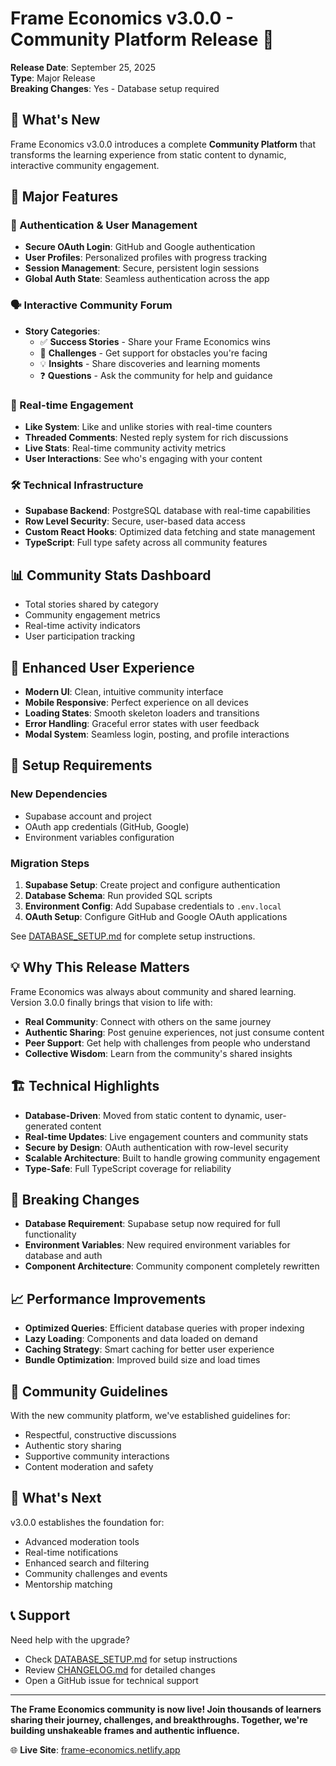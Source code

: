 # Frame Economics v3.0.0 - Community Platform Release 🎉

**Release Date**: September 25, 2025  
**Type**: Major Release  
**Breaking Changes**: Yes - Database setup required  

## 🌟 What's New

Frame Economics v3.0.0 introduces a complete **Community Platform** that transforms the learning experience from static content to dynamic, interactive community engagement.

## 🚀 Major Features

### 🔐 Authentication & User Management
- **Secure OAuth Login**: GitHub and Google authentication
- **User Profiles**: Personalized profiles with progress tracking
- **Session Management**: Secure, persistent login sessions
- **Global Auth State**: Seamless authentication across the app

### 🗣️ Interactive Community Forum
- **Story Categories**: 
  - ✅ **Success Stories** - Share your Frame Economics wins
  - 🎯 **Challenges** - Get support for obstacles you're facing
  - 💡 **Insights** - Share discoveries and learning moments
  - ❓ **Questions** - Ask the community for help and guidance

### 💬 Real-time Engagement
- **Like System**: Like and unlike stories with real-time counters
- **Threaded Comments**: Nested reply system for rich discussions
- **Live Stats**: Real-time community activity metrics
- **User Interactions**: See who's engaging with your content

### 🛠️ Technical Infrastructure
- **Supabase Backend**: PostgreSQL database with real-time capabilities
- **Row Level Security**: Secure, user-based data access
- **Custom React Hooks**: Optimized data fetching and state management
- **TypeScript**: Full type safety across all community features

## 📊 Community Stats Dashboard
- Total stories shared by category
- Community engagement metrics  
- Real-time activity indicators
- User participation tracking

## 🎨 Enhanced User Experience
- **Modern UI**: Clean, intuitive community interface
- **Mobile Responsive**: Perfect experience on all devices
- **Loading States**: Smooth skeleton loaders and transitions
- **Error Handling**: Graceful error states with user feedback
- **Modal System**: Seamless login, posting, and profile interactions

## 🔧 Setup Requirements

### New Dependencies
- Supabase account and project
- OAuth app credentials (GitHub, Google)
- Environment variables configuration

### Migration Steps
1. **Supabase Setup**: Create project and configure authentication
2. **Database Schema**: Run provided SQL scripts
3. **Environment Config**: Add Supabase credentials to `.env.local`
4. **OAuth Setup**: Configure GitHub and Google OAuth applications

See [DATABASE_SETUP.md](DATABASE_SETUP.md) for complete setup instructions.

## 💡 Why This Release Matters

Frame Economics was always about community and shared learning. Version 3.0.0 finally brings that vision to life with:

- **Real Community**: Connect with others on the same journey
- **Authentic Sharing**: Post genuine experiences, not just consume content  
- **Peer Support**: Get help with challenges from people who understand
- **Collective Wisdom**: Learn from the community's shared insights

## 🏗️ Technical Highlights

- **Database-Driven**: Moved from static content to dynamic, user-generated content
- **Real-time Updates**: Live engagement counters and community stats
- **Secure by Design**: OAuth authentication with row-level security
- **Scalable Architecture**: Built to handle growing community engagement
- **Type-Safe**: Full TypeScript coverage for reliability

## 🔄 Breaking Changes

- **Database Requirement**: Supabase setup now required for full functionality
- **Environment Variables**: New required environment variables for database and auth
- **Component Architecture**: Community component completely rewritten

## 📈 Performance Improvements

- **Optimized Queries**: Efficient database queries with proper indexing
- **Lazy Loading**: Components and data loaded on demand
- **Caching Strategy**: Smart caching for better user experience
- **Bundle Optimization**: Improved build size and load times

## 🤝 Community Guidelines

With the new community platform, we've established guidelines for:
- Respectful, constructive discussions
- Authentic story sharing
- Supportive community interactions
- Content moderation and safety

## 🎯 What's Next

v3.0.0 establishes the foundation for:
- Advanced moderation tools
- Real-time notifications
- Enhanced search and filtering
- Community challenges and events
- Mentorship matching

## 📞 Support

Need help with the upgrade? 
- Check [DATABASE_SETUP.md](DATABASE_SETUP.md) for setup instructions
- Review [CHANGELOG.md](CHANGELOG.md) for detailed changes
- Open a GitHub issue for technical support

---

**The Frame Economics community is now live! Join thousands of learners sharing their journey, challenges, and breakthroughs. Together, we're building unshakeable frames and authentic influence.**

🌐 **Live Site**: [frame-economics.netlify.app](https://frame-economics.netlify.app)
